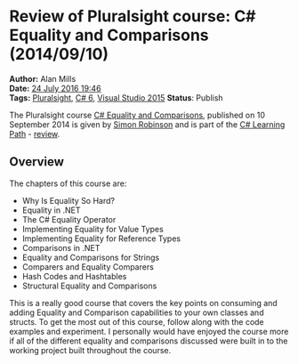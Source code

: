 Review of Pluralsight course: C# Equality and Comparisons (2014/09/10)
======================================================================
**Author:** Alan Mills  
**Date:** [24 July 2016 19:46](/blog/history/2016-07.md)  
**Tags:** [Pluralsight](/blog/categories/pluralsight.md), [C# 6](/categories/c-sharp-6.md), [Visual Studio 2015](/categories/visual-studio-2015.md)
**Status**: Publish

The Pluralsight course [C# Equality and Comparisons](https://app.pluralsight.com/library/courses/csharp-equality-comparisons), published on 10 September 2014 is given by [Simon Robinson](https://techiesimon.com) and is part of the [C# Learning Path](https://app.pluralsight.com/paths/skills/csharp) - [review](blog/2016/07/pluralsight-c-sharp-learning-path.md).

Overview
--------

The chapters of this course are:
* Why Is Equality So Hard?
* Equality in .NET
* The C# Equality Operator
* Implementing Equality for Value Types
* Implementing Equality for Reference Types
* Comparisons in .NET
* Equality and Comparisons for Strings
* Comparers and Equality Comparers
* Hash Codes and Hashtables
* Structural Equality and Comparisons

This is a really good course that covers the key points on consuming and adding Equality and Comparison capabilities to your own classes and structs.  To get the most out of this course, follow along with the code examples and experiment.  I personally would have enjoyed the course more if all of the different equality and comparisons discussed were built in to the working project built throughout the course.
